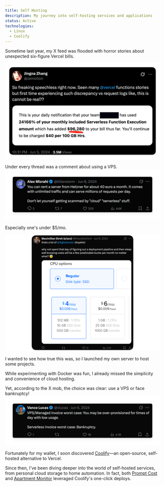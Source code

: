 ```yaml
---
title: Self Hosting
description: My journey into self-hosting services and applications
status: Active
technologies:
  - Linux
  - Coolify
---
```


Sometime last year, my X feed was flooded with horror stories about unexpected six-figure Vercel bills.

![Screenshot from X.com of a vercel horror story](/assets/images/vercel-horror.png)


Under every thread was a comment about using a VPS. 
![Screenshot from X.com of a reply suggesting hetzner](/assets/images/40dollar-hetzner.png)


Especially one's under $5/mo.

![Screenshot from X.com of a reply suggesting digital ocean](/assets/images/4dollar-vps-anyone.png)


I wanted to see how true this was, so I launched my own server to host some projects.

While experimenting with Docker was fun, I already missed the simplicity and convenience of cloud hosting. 

Yet, according to the X mob, the choice was clear: use a VPS or face bankruptcy!
![Screenshot from X.com of a reply presenting a false dichotomy between serverless and VPS](/assets/images/VPS-or-Bankruptcy.png)

Fortunately for my wallet, I soon discovered [Coolify](https://coolify.io/)—an open-source, self-hosted alternative to Vercel.

Since then, I've been diving deeper into the world of self-hosted services, from personal cloud storage to home automation. In fact, both [Prompt Cost](/projects/promptcost) and [Apartment Monitor](/projects/apartment-monitor) leveraged Coolify's one-click deploys. 


